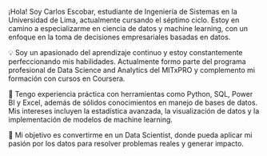 ¡Hola! Soy Carlos Escobar, estudiante de Ingeniería de Sistemas en la Universidad de Lima, actualmente cursando el séptimo ciclo. Estoy en camino a especializarme en ciencia de datos y machine learning, con un enfoque en la toma de decisiones empresariales basadas en datos.

💡 Soy un apasionado del aprendizaje continuo y estoy constantemente perfeccionando mis habilidades. Actualmente formo parte del programa profesional de Data Science and Analytics del MITxPRO y complemento mi formación con cursos en Coursera.

🔧 Tengo experiencia práctica con herramientas como Python, SQL, Power BI y Excel, además de sólidos conocimientos en manejo de bases de datos. Mis intereses incluyen la estadística avanzada, la visualización de datos y la implementación de modelos de machine learning.

🎯 Mi objetivo es convertirme en un Data Scientist, donde pueda aplicar mi pasión por los datos para resolver problemas reales y generar impacto.

<!--
**CarlosEscobarArroyo/CarlosEscobarArroyo** is a ✨ _special_ ✨ repository because its `README.md` (this file) appears on your GitHub profile.

Here are some ideas to get you started:

- 🔭 I’m currently working on ...
- 🌱 I’m currently learning ...
- 👯 I’m looking to collaborate on ...
- 🤔 I’m looking for help with ...
- 💬 Ask me about ...
- 📫 How to reach me: ...
- 😄 Pronouns: ...
- ⚡ Fun fact: ...
-->
